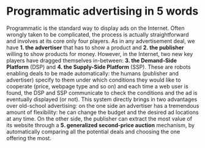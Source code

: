 # Programmatic advertising in 5 words

Programmatic is the standard way to display ads on the Internet. Often wrongly taken to be complicated, the process is actually straightforward and involves at its core only four players. As in any advertisement deal, we have **1. the advertiser** that has to show a product and **2. the publisher** willing to show products for money. However, in the Internet, two new key players have dragged themselves in-between: **3. the Demand-Side Platform** (DSP) and **4. the Supply-Side Platform** (SSP). These are robots enabling deals to be made automatically: the humans (publisher and advertiser) specify to them under which conditions they would like to cooperate (price, webpage type and so on) and each time a web user is found, the DSP and SSP communicate to check the conditions and the ad is eventually displayed (or not). This system directly brings in two advantages over old-school advertising: on the one side an advertiser has a tremendous amount of flexibility: he can change the budget and the desired ad locations at any time. On the other side, the publisher can extract the most value of its website through a **5. generalized second-price auction** mechanism, by automatically comparing all the potential deals and choosing the one offering the most. 
